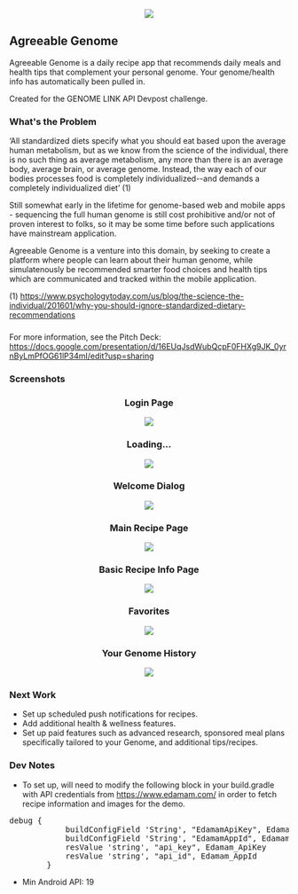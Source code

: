 
<div style="text-align:center">
    <img src="./app/src/main/res/drawable/genome_logo_green.png" style="margin: 0 auto"/>
</div>

Agreeable Genome
---

Agreeable Genome is a daily recipe app that recommends daily meals and health tips that complement
        your personal genome. Your genome/health info has automatically been pulled in.

Created for the GENOME LINK API Devpost challenge.

### What's the Problem

‘All standardized diets specify what you should eat based upon the average human metabolism, but as we know from the science of the individual, there is no such thing as average metabolism, any more than there is an average body, average brain, or average genome. Instead, the way each of our bodies processes food is completely individualized--and demands a completely individualized diet’ (1)


Still somewhat early in the lifetime for genome-based web and mobile apps - sequencing the full human genome is still cost
prohibitive and/or not of proven interest to folks, so it may be some time before such applications have mainstream application.

Agreeable Genome is a venture into this domain, by seeking to create a platform where people can learn about their human genome,
while simulatenously be recommended smarter food choices and health tips which are communicated and tracked within the mobile
application.

(1) https://www.psychologytoday.com/us/blog/the-science-the-individual/201601/why-you-should-ignore-standardized-dietary-recommendations
###

For more information, see the Pitch Deck:
https://docs.google.com/presentation/d/16EUqJsdWubQcpF0FHXg9JK_0yrnByLmPfOG61lP34mI/edit?usp=sharing

### Screenshots

<div style="text-align:center">
    <h3>Login Page</h3>
        <img src="./assets/login.png" style="margin: 0 auto"/>
    <h3>Loading...</h3>
        <img src="./assets/login_loading.png" style="margin: 0 auto"/>
    <h3>Welcome Dialog</h3>
        <img src="./assets/welcome.png" style="margin: 0 auto"/>
    <h3>Main Recipe Page</h3>
        <img src="./assets/recipe.png" style="margin: 0 auto"/>
    <h3>Basic Recipe Info Page</h3>
        <img src="./assets/recipe_detail.png" style="margin: 0 auto"/>
    <h3>Favorites</h3>
        <img src="./assets/favorites.png" style="margin: 0 auto"/>
    <h3>Your Genome History</h3>
        <img src="./assets/history.png" style="margin: 0 auto"/>
</div>

### Next Work

* Set up scheduled push notifications for recipes.
* Add additional health & wellness features.
* Set up paid features such as advanced research, sponsored meal plans specifically tailored to your Genome, and additional
tips/recipes.

### Dev Notes

* To set up, will need to modify the following block in your build.gradle with API credentials from
<a href="https://www.edamam.com/">https://www.edamam.com/</a> in order to fetch recipe information and images for the demo.
<pre>
debug {
            buildConfigField 'String', "EdamamApiKey", Edamam_ApiKey
            buildConfigField 'String', "EdamamAppId", Edamam_AppId
            resValue 'string', "api_key", Edamam_ApiKey
            resValue 'string', "api_id", Edamam_AppId
        }
</pre>

* Min Android API: 19



